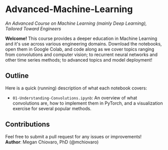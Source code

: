 # Advanced-Machine-Learning

_An Advanced Course on Machine Learning (mainly Deep Learning), Tailored Toward Engineers_

**Welcome!** This course provides a deeper education in Machine Learning and it's use across various engineering domains. Download the notebooks, open them in Google Colab, and code along as we cover topics ranging from convolutions and computer vision; to recurrent neural networks and other time series methods; to advanced topics and model deployment!

## Outline
Here is a quick (running) description of what each notebook covers:
- `01-Understanding-Convolutions.ipynb`: An overview of what convolutions are, how to implement them in PyTorch, and a visualization exercise for several popular methods.

## Contributions
Feel free to submit a pull request for any issues or improvements! \
**Author**: Megan Chiovaro, PhD (@mchiovaro)

